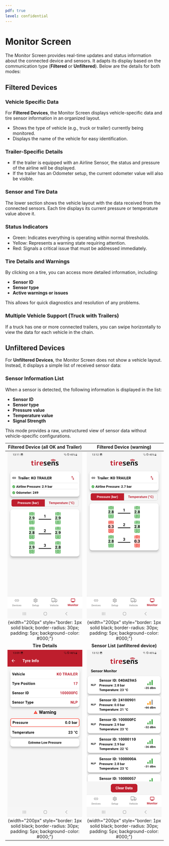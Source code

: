 ```yaml
---
pdf: true
level: confidential
---
```

# Monitor Screen

The Monitor Screen provides real-time updates and status information about the connected device and sensors. It adapts its display based on the communication type (**Filtered** or **Unfiltered**). Below are the details for both modes:

## Filtered Devices

### Vehicle Specific Data

For **Filtered Devices**, the Monitor Screen displays vehicle-specific data and tire sensor information in an organized layout.

- Shows the type of vehicle (e.g., truck or trailer) currently being monitored.
- Displays the name of the vehicle for easy identification.

### Trailer-Specific Details

- If the trailer is equipped with an Airline Sensor, the status and pressure of the airline will be displayed.
- If the trailer has an Odometer setup, the current odometer value will also be visible.

### Sensor and Tire Data

The lower section shows the vehicle layout with the data received from the connected sensors.
Each tire displays its current pressure or temperature value above it.

### Status Indicators

- Green: Indicates everything is operating within normal thresholds.
- Yellow: Represents a warning state requiring attention.
- Red: Signals a critical issue that must be addressed immediately.

### Tire Details and Warnings

By clicking on a tire, you can access more detailed information, including:

- **Sensor ID**
- **Sensor type**
- **Active warnings or issues**
  
This allows for quick diagnostics and resolution of any problems.

### Multiple Vehicle Support (Truck with Trailers)

If a truck has one or more connected trailers, you can swipe horizontally to view the data for each vehicle in the chain.

## Unfiltered Devices

For **Unfiltered Devices**, the Monitor Screen does not show a vehicle layout. Instead, it displays a simple list of received sensor data:

### Sensor Information List

When a sensor is detected, the following information is displayed in the list:

- **Sensor ID**
- **Sensor type**
- **Pressure value**
- **Temperature value**
- **Signal Strength**

This mode provides a raw, unstructured view of sensor data without vehicle-specific configurations.

| **Filtered Device (all OK and Trailer)**       |**Filtered Device (warning)**     |
|:----------------------:|:----------------------:|
| ![iltered Device](images/monitorOk.PNG){width="200px" style="border: 1px solid black; border-radius: 30px; padding: 5px; background-color: #000;"} |![Filtered Device 1](images/monitorWarning.PNG){width="200px" style="border: 1px solid black; border-radius: 30px; padding: 5px; background-color: #000;"} |
| **Tire Details**    |**Sensor List (unfiltered device)**       |
| ![Tire Details](images/tireInfo.PNG){width="200px" style="border: 1px solid black; border-radius: 30px; padding: 5px; background-color: #000;"} |![Sensor List](images/monitorUnfiltered.PNG){width="200px" style="border: 1px solid black; border-radius: 30px; padding: 5px; background-color: #000;"} |
